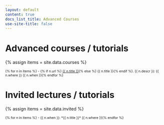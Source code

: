```yaml
---
layout: default
content: true
docs_list_title: Advanced Courses
use-site-title: false
---
```


# Advanced courses / tutorials
{% assign items = site.data.courses %}
<div markdown="1" style="font-size:8pt">
{% for n in items %}
- {% if n.url %} <a href="{{ n.url }}">{{ n.title }}</a>{% else %} {{ n.title }}{% endif %}. {{ n.descr }}:  {{ n.where }} {{ n.when }}{% endfor %}
</div>

# Invited lectures / tutorials
{% assign items = site.data.invited %}
<div markdown="1" style="font-size:8pt">
{% for n in items %}
- {{ n.when }}: *{{ n.title }}* {{ n.where }}{% endfor %}
</div>
